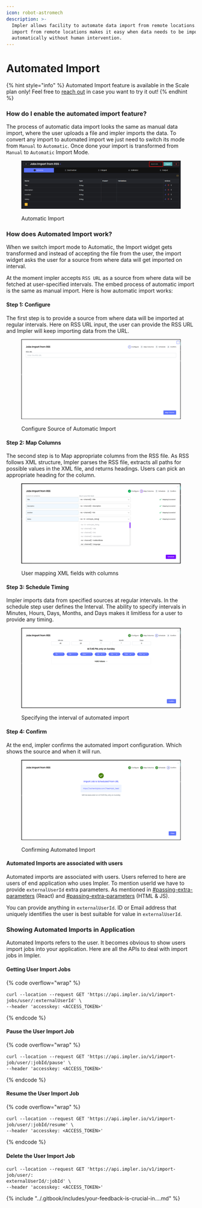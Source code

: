 ```yaml
---
icon: robot-astromech
description: >-
  Impler allows facility to automate data import from remote locations. Data
  import from remote locations makes it easy when data needs to be imported
  automatically without human intervention.
---
```


# Automated Import

{% hint style="info" %}
Automated Import feature is available in the Scale plan only! Feel free to [reach out](https://discord.impler.io) in case you want to try it out!
{% endhint %}

### How do I enable the automated import feature?

The process of automatic data import looks the same as manual data import, where the user uploads a file and impler imports the data. To convert any import to automated import we just need to switch its mode from `Manual` to `Automatic`. Once done your import is transformed from `Manual` to `Automatic` Import Mode.

<figure><img src="../.gitbook/assets/image (54).png" alt=""><figcaption><p>Automatic Import</p></figcaption></figure>

### How does Automated Import work?

When we switch import mode to Automatic, the Import widget gets transformed and instead of accepting the file from the user, the import widget asks the user for a source from where data will get imported on interval.

At the moment impler accepts `RSS URL` as a source from where data will be fetched at user-specified intervals. The embed process of automatic import is the same as manual import. Here is how automatic import works:

#### Step 1: Configure

The first step is to provide a source from where data will be imported at regular intervals. Here on RSS URL input, the user can provide the RSS URL and Impler will keep importing data from the URL.

<figure><img src="../.gitbook/assets/image (55).png" alt=""><figcaption><p>Configure Source of Automatic Import</p></figcaption></figure>

#### Step 2: Map Columns

The second step is to Map appropriate columns from the RSS file. As RSS follows XML structure, Impler parses the RSS file, extracts all paths for possible values in the XML file, and returns headings. Users can pick an appropriate heading for the column.

<figure><img src="../.gitbook/assets/image (57).png" alt=""><figcaption><p>User mapping XML fields with columns</p></figcaption></figure>

#### Step 3: Schedule Timing

Impler imports data from specified sources at regular intervals. In the schedule step user defines the Interval. The ability to specify intervals in Minutes, Hours, Days, Months, and Days makes it limitless for a user to provide any timing.

<figure><img src="../.gitbook/assets/image (59).png" alt=""><figcaption><p>Specifying the interval of automated import</p></figcaption></figure>

#### Step 4: Confirm

At the end, impler confirms the automated import configuration. Which shows the source and when it will run.

<figure><img src="../.gitbook/assets/image (60).png" alt=""><figcaption><p>Confirming Automated Import</p></figcaption></figure>

#### Automated Imports are associated with users

Automated imports are associated with users. Users referred to here are users of end application who uses Impler. To mention userId we have to provide `externalUserId` extra parameters. As mentioned in [#passing-extra-parameters](../importer/react-embed.md#passing-extra-parameters "mention") (React) and [#passing-extra-parameters](../importer/html-js-embed.md#passing-extra-parameters "mention") (HTML & JS).

You can provide anything in `externalUserId`. ID or Email address that uniquely identifies the user is best suitable for value in `externalUserId`.

### Showing Automated Imports in Application

Automated Imports refers to the user. It becomes obvious to show users import jobs into your application. Here are all the APIs to deal with import jobs in Impler.

#### Getting User Import Jobs

{% code overflow="wrap" %}
```
curl --location --request GET 'https://api.impler.io/v1/import-jobs/user/:externalUserId' \
--header 'accesskey: <ACCESS_TOKEN>'
```
{% endcode %}

#### Pause the User Import Job

{% code overflow="wrap" %}
```
curl --location --request GET 'https://api.impler.io/v1/import-job/user/:jobId/pause' \
--header 'accesskey: <ACCESS_TOKEN>'
```
{% endcode %}

#### Resume the User Import Job

{% code overflow="wrap" %}
```
curl --location --request GET 'https://api.impler.io/v1/import-job/user/:jobId/resume' \
--header 'accesskey: <ACCESS_TOKEN>'
```
{% endcode %}

#### Delete the User Import Job

```
curl --location --request GET 'https://api.impler.io/v1/import-job/user/:
externalUserId/:jobId' \
--header 'accesskey: <ACCESS_TOKEN>'
```

{% include "../.gitbook/includes/your-feedback-is-crucial-in....md" %}
